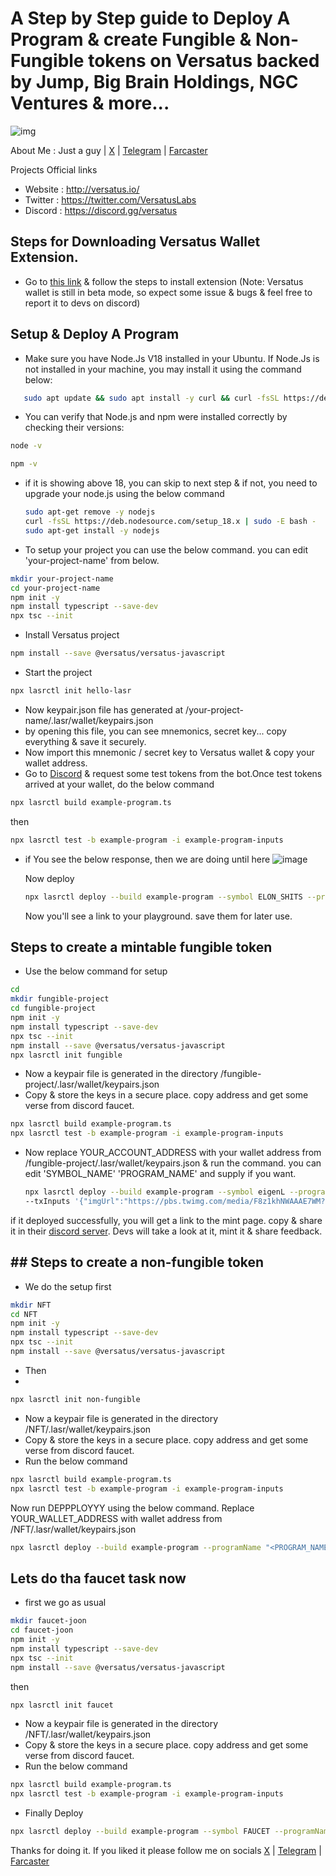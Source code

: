 # A Step by Step guide to Deploy A Program & create Fungible & Non-Fungible tokens on Versatus backed by Jump, Big Brain Holdings, NGC Ventures & more...
![img](https://pbs.twimg.com/profile_banners/1465798967657209857/1695224624/1500x500)

About Me : Just a guy | [X](https://x.com/@bigiley) | [Telegram](https://t.me/johnw1k) | [Farcaster](https://warpcast.com/johnwick69)

Projects Official links
   - Website : http://versatus.io/
   - Twitter : https://twitter.com/VersatusLabs
   - Discord : https://discord.gg/versatus

## Steps for Downloading Versatus Wallet Extension.
   - Go to [this link](https://itero.plasmo.com/ext/omkbidglggpedccmhohmemehpghgidaj) & follow the steps to install extension (Note: Versatus wallet is still in beta mode, so expect some issue & bugs & feel free to report it to devs on discord)

## Setup & Deploy A Program

  - Make sure you have Node.Js V18 installed in your Ubuntu. If Node.Js is not installed in your machine, you may install it using the command below:

 ```sh
    sudo apt update && sudo apt install -y curl && curl -fsSL https://deb.nodesource.com/setup_18.x | sudo -E bash - && sudo apt install -y nodejs
```
  
  -  You can verify that Node.js and npm were installed correctly by checking their versions:

```sh
node -v
```
  
  ```sh
npm -v
```
  
  - if it is showing above 18, you can skip to next step & if not, you need to upgrade your node.js using the below command  
    ```sh
    sudo apt-get remove -y nodejs
    curl -fsSL https://deb.nodesource.com/setup_18.x | sudo -E bash -
    sudo apt-get install -y nodejs
    ```
  
  - To setup your project you can use the below command. you can edit 'your-project-name' from below.

```sh
mkdir your-project-name
cd your-project-name
npm init -y
npm install typescript --save-dev
npx tsc --init
```
- Install Versatus project

```sh
npm install --save @versatus/versatus-javascript
```
- Start the project
```sh
npx lasrctl init hello-lasr
```
- Now keypair.json file has generated at /your-project-name/.lasr/wallet/keypairs.json
- by opening this file, you can see mnemonics, secret key... copy everything & save it securely.
- Now import this mnemonic / secret key to Versatus wallet & copy your wallet address.
- Go to [Discord](https://discord.com/channels/1034112774789414963/1228424731955433493) & request some test tokens from the bot.Once test tokens arrived at your wallet, do the below command
```sh
npx lasrctl build example-program.ts
```
then
```sh
npx lasrctl test -b example-program -i example-program-inputs
```
 - if You see the below response, then we are doing until here
    ![image](https://github.com/johnwick42in/versatus/assets/74258783/2c6d44d1-18e4-40b9-a321-362fd00d4b94)

   Now deploy
   ```sh
   npx lasrctl deploy --build example-program --symbol ELON_SHITS --programName ZKscem
   ```
   Now you'll see a link to your playground. save them for later use.

## Steps to create a mintable fungible token

- Use the below command for setup
```sh
cd
mkdir fungible-project
cd fungible-project
npm init -y
npm install typescript --save-dev
npx tsc --init
npm install --save @versatus/versatus-javascript
npx lasrctl init fungible
```
- Now a keypair file is generated in the directory /fungible-project/.lasr/wallet/keypairs.json
- Copy & store the keys in a secure place. copy address and get some verse from discord faucet.
```sh
npx lasrctl build example-program.ts
npx lasrctl test -b example-program -i example-program-inputs
```
- Now replace YOUR_ACCOUNT_ADDRESS with your wallet address from /fungible-project/.lasr/wallet/keypairs.json & run the command. you can edit 'SYMBOL_NAME' 'PROGRAM_NAME' and supply if you want.
  
  ```sh
  npx lasrctl deploy --build example-program --symbol eigenL --programName sreeramK --initializedSupply 6900000 --totalSupply 6900000 --recipientAddress YOUR_ACCOUNT_ADDRESS \
  --txInputs '{"imgUrl":"https://pbs.twimg.com/media/F8z1khNWAAAE7WM?format=jpg&name=900x900","paymentProgramAddress": "0x9f85fb953179fb2418faf4e5560c1ac3717e8c0f","conversionRate":"1"}'
  ```
 if it deployed successfully, you will get a link to the mint page. copy & share it in their [discord server](https://discord.com/channels/1034112774789414963/1034117763532337232). Devs will take a look at it, mint it & share feedback.

## ## Steps to create a non-fungible token
- We do the setup first
  
 ```sh
mkdir NFT
cd NFT
npm init -y
npm install typescript --save-dev
npx tsc --init
npm install --save @versatus/versatus-javascript
```
- Then
- 
```sh
npx lasrctl init non-fungible
```

- Now a keypair file is generated in the directory /NFT/.lasr/wallet/keypairs.json
- Copy & store the keys in a secure place. copy address and get some verse from discord faucet.
- Run the below command
```sh
npx lasrctl build example-program.ts
npx lasrctl test -b example-program -i example-program-inputs
```
Now run DEPPPLOYYY using the below command. Replace YOUR_WALLET_ADDRESS with wallet address from /NFT/.lasr/wallet/keypairs.json 

```sh
npx lasrctl deploy --build example-program --programName "<PROGRAM_NAME>" --symbol <SYMBOL_NAME> --initializedSupply 4 --totalSupply 4 --txInputs '{"imgUrl":"https://i.seadn.io/gcs/files/32d179f19a42ceed7b4727b70d3352bb.jpg?auto=format&dpr=1&w=3840","price":"1","paymentProgramAddress":"YOUR_WALLET_ADDRESS","imgUrls":["https://i.seadn.io/gcs/files/5c10e1bf3028476390a65d6726f5340e.jpg?auto=format&dpr=1&w=3840","https://i.seadn.io/s/raw/files/cafd1614da6255ee880254ce349ce866.png?auto=format&dpr=1&w=3840","https://i.seadn.io/gcs/files/6850a6abc69d80c905951316ceb5949b.jpg?auto=format&dpr=1&w=3840","https://i.seadn.io/s/raw/files/94df22c9da16faaf95494f745bcc3e85.png?auto=format&dpr=1&w=3840"],"collection":"batz"}'
```
## Lets do tha faucet task now
- first we go as usual
```sh
mkdir faucet-joon
cd faucet-joon
npm init -y
npm install typescript --save-dev
npx tsc --init
npm install --save @versatus/versatus-javascript
```
then
```sh
npx lasrctl init faucet
```
- Now a keypair file is generated in the directory /NFT/.lasr/wallet/keypairs.json
- Copy & store the keys in a secure place. copy address and get some verse from discord faucet.
- Run the below command
  
```sh
npx lasrctl build example-program.ts
npx lasrctl test -b example-program -i example-program-inputs
```
- Finally Deploy

```sh
npx lasrctl deploy --build example-program --symbol FAUCET --programName "Faucet me" --txInputs '{"imgUrl":"https://pbs.twimg.com/profile_images/1421740863139446787/huoxhEV3_400x400.jpg"}'
```
Thanks for doing it. If you liked it please follow me on socials  [X](https://x.com/@bigiley) | [Telegram](https://t.me/johnw1k) | [Farcaster](https://warpcast.com/johnwick69)
